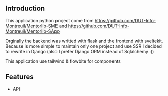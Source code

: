 ## Introduction
This application python project come from https://github.com/DUT-Info-Montreuil/Mentorlib-SME and https://github.com/DUT-Info-Montreuil/Mentorlib-SApp

Orginally the backend was writted with flask and the frontend with sveltekit. Because is more simple to maintain only one project and use SSR
I decided to rewrite in Django (also I prefer Django ORM instead of Sqlalchemy :))

This application use tailwind & flowbite for components

## Features
* API


